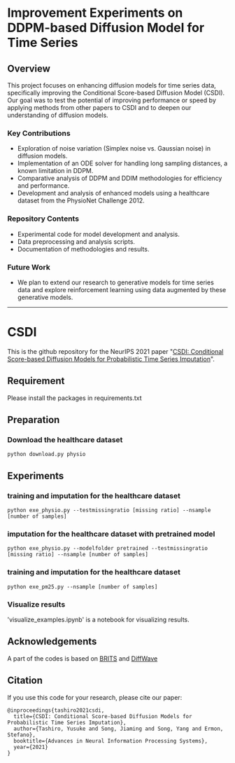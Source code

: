 # Improvement Experiments on DDPM-based Diffusion Model for Time Series

## Overview
This project focuses on enhancing diffusion models for time series data, specifically improving the Conditional Score-based Diffusion Model (CSDI). Our goal was to test the potential of improving performance or speed by applying methods from other papers to CSDI and to deepen our understanding of diffusion models.

### Key Contributions
- Exploration of noise variation (Simplex noise vs. Gaussian noise) in diffusion models.
- Implementation of an ODE solver for handling long sampling distances, a known limitation in DDPM.
- Comparative analysis of DDPM and DDIM methodologies for efficiency and performance.
- Development and analysis of enhanced models using a healthcare dataset from the PhysioNet Challenge 2012.

### Repository Contents
- Experimental code for model development and analysis.
- Data preprocessing and analysis scripts.
- Documentation of methodologies and results.

### Future Work
- We plan to extend our research to generative models for time series data and explore reinforcement learning using data augmented by these generative models.
--------------------------------------------------------------------------------------------------------------------------------------------------------------------------------------------------------------------------------
# CSDI
This is the github repository for the NeurIPS 2021 paper "[CSDI: Conditional Score-based Diffusion Models for Probabilistic Time Series Imputation](https://arxiv.org/abs/2107.03502)".

## Requirement

Please install the packages in requirements.txt

## Preparation
### Download the healthcare dataset 
```shell
python download.py physio
```

## Experiments 

### training and imputation for the healthcare dataset
```shell
python exe_physio.py --testmissingratio [missing ratio] --nsample [number of samples]
```

### imputation for the healthcare dataset with pretrained model
```shell
python exe_physio.py --modelfolder pretrained --testmissingratio [missing ratio] --nsample [number of samples]
```

### training and imputation for the healthcare dataset
```shell
python exe_pm25.py --nsample [number of samples]
```

### Visualize results
'visualize_examples.ipynb' is a notebook for visualizing results.

## Acknowledgements

A part of the codes is based on [BRITS](https://github.com/caow13/BRITS) and [DiffWave](https://github.com/lmnt-com/diffwave)

## Citation
If you use this code for your research, please cite our paper:

```
@inproceedings{tashiro2021csdi,
  title={CSDI: Conditional Score-based Diffusion Models for Probabilistic Time Series Imputation},
  author={Tashiro, Yusuke and Song, Jiaming and Song, Yang and Ermon, Stefano},
  booktitle={Advances in Neural Information Processing Systems},
  year={2021}
}
```
